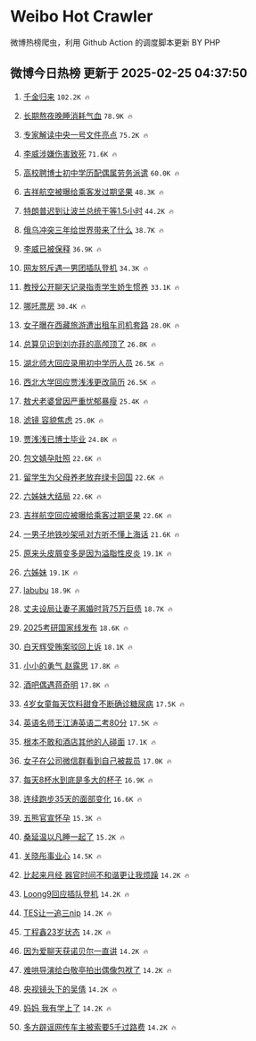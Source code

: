 # Weibo Hot Crawler 



微博热榜爬虫，利用 Github Action 的调度脚本更新 BY PHP 


## 微博今日热榜 更新于 2025-02-25 04:37:50 
1. [千金归来](https://s.weibo.com/weibo?q=%E5%8D%83%E9%87%91%E5%BD%92%E6%9D%A5&t=31&band_rank=1&Refer=top) `102.2K 🔥` 

1. [长期熬夜晚睡消耗气血](https://s.weibo.com/weibo?q=%23%E9%95%BF%E6%9C%9F%E7%86%AC%E5%A4%9C%E6%99%9A%E7%9D%A1%E6%B6%88%E8%80%97%E6%B0%94%E8%A1%80%23&t=31&band_rank=2&Refer=top) `78.9K 🔥` 

1. [专家解读中央一号文件亮点](https://s.weibo.com/weibo?q=%23%E4%B8%93%E5%AE%B6%E8%A7%A3%E8%AF%BB%E4%B8%AD%E5%A4%AE%E4%B8%80%E5%8F%B7%E6%96%87%E4%BB%B6%E4%BA%AE%E7%82%B9%23&t=31&band_rank=3&Refer=top) `75.2K 🔥` 

1. [李威涉嫌伤害致死](https://s.weibo.com/weibo?q=%23%E6%9D%8E%E5%A8%81%E6%B6%89%E5%AB%8C%E4%BC%A4%E5%AE%B3%E8%87%B4%E6%AD%BB%23&t=31&band_rank=4&Refer=top) `71.6K 🔥` 

1. [高校聘博士初中学历配偶属劳务派遣](https://s.weibo.com/weibo?q=%23%E9%AB%98%E6%A0%A1%E8%81%98%E5%8D%9A%E5%A3%AB%E5%88%9D%E4%B8%AD%E5%AD%A6%E5%8E%86%E9%85%8D%E5%81%B6%E5%B1%9E%E5%8A%B3%E5%8A%A1%E6%B4%BE%E9%81%A3%23&t=31&band_rank=5&Refer=top) `60.0K 🔥` 

1. [吉祥航空被曝给乘客发过期坚果](https://s.weibo.com/weibo?q=%23%E5%90%89%E7%A5%A5%E8%88%AA%E7%A9%BA%E8%A2%AB%E6%9B%9D%E7%BB%99%E4%B9%98%E5%AE%A2%E5%8F%91%E8%BF%87%E6%9C%9F%E5%9D%9A%E6%9E%9C%23&t=31&band_rank=6&Refer=top) `48.3K 🔥` 

1. [特朗普迟到让波兰总统干等1.5小时](https://s.weibo.com/weibo?q=%23%E7%89%B9%E6%9C%97%E6%99%AE%E8%BF%9F%E5%88%B0%E8%AE%A9%E6%B3%A2%E5%85%B0%E6%80%BB%E7%BB%9F%E5%B9%B2%E7%AD%891.5%E5%B0%8F%E6%97%B6%23&t=31&band_rank=7&Refer=top) `44.2K 🔥` 

1. [俄乌冲突三年给世界带来了什么](https://s.weibo.com/weibo?q=%23%E4%BF%84%E4%B9%8C%E5%86%B2%E7%AA%81%E4%B8%89%E5%B9%B4%E7%BB%99%E4%B8%96%E7%95%8C%E5%B8%A6%E6%9D%A5%E4%BA%86%E4%BB%80%E4%B9%88%23&t=31&band_rank=8&Refer=top) `38.7K 🔥` 

1. [李威已被保释](https://s.weibo.com/weibo?q=%23%E6%9D%8E%E5%A8%81%E5%B7%B2%E8%A2%AB%E4%BF%9D%E9%87%8A%23&t=31&band_rank=9&Refer=top) `36.9K 🔥` 

1. [网友怒斥遇一男团插队登机](https://s.weibo.com/weibo?q=%23%E7%BD%91%E5%8F%8B%E6%80%92%E6%96%A5%E9%81%87%E4%B8%80%E7%94%B7%E5%9B%A2%E6%8F%92%E9%98%9F%E7%99%BB%E6%9C%BA%23&t=31&band_rank=10&Refer=top) `34.3K 🔥` 

1. [教授公开聊天记录指责学生娇生惯养](https://s.weibo.com/weibo?q=%23%E6%95%99%E6%8E%88%E5%85%AC%E5%BC%80%E8%81%8A%E5%A4%A9%E8%AE%B0%E5%BD%95%E6%8C%87%E8%B4%A3%E5%AD%A6%E7%94%9F%E5%A8%87%E7%94%9F%E6%83%AF%E5%85%BB%23&t=31&band_rank=11&Refer=top) `33.1K 🔥` 

1. [哪吒票房](https://s.weibo.com/weibo?q=%E5%93%AA%E5%90%92%E7%A5%A8%E6%88%BF&t=31&band_rank=12&Refer=top) `30.4K 🔥` 

1. [女子曝在西藏旅游遭出租车司机套路](https://s.weibo.com/weibo?q=%23%E5%A5%B3%E5%AD%90%E6%9B%9D%E5%9C%A8%E8%A5%BF%E8%97%8F%E6%97%85%E6%B8%B8%E9%81%AD%E5%87%BA%E7%A7%9F%E8%BD%A6%E5%8F%B8%E6%9C%BA%E5%A5%97%E8%B7%AF%23&t=31&band_rank=13&Refer=top) `28.0K 🔥` 

1. [总算见识到刘亦菲的高颅顶了](https://s.weibo.com/weibo?q=%E6%80%BB%E7%AE%97%E8%A7%81%E8%AF%86%E5%88%B0%E5%88%98%E4%BA%A6%E8%8F%B2%E7%9A%84%E9%AB%98%E9%A2%85%E9%A1%B6%E4%BA%86&t=31&band_rank=14&Refer=top) `26.8K 🔥` 

1. [湖北师大回应录用初中学历人员](https://s.weibo.com/weibo?q=%23%E6%B9%96%E5%8C%97%E5%B8%88%E5%A4%A7%E5%9B%9E%E5%BA%94%E5%BD%95%E7%94%A8%E5%88%9D%E4%B8%AD%E5%AD%A6%E5%8E%86%E4%BA%BA%E5%91%98%23&t=31&band_rank=15&Refer=top) `26.5K 🔥` 

1. [西北大学回应贾浅浅更改简历](https://s.weibo.com/weibo?q=%23%E8%A5%BF%E5%8C%97%E5%A4%A7%E5%AD%A6%E5%9B%9E%E5%BA%94%E8%B4%BE%E6%B5%85%E6%B5%85%E6%9B%B4%E6%94%B9%E7%AE%80%E5%8E%86%23&t=31&band_rank=16&Refer=top) `26.5K 🔥` 

1. [敖犬老婆曾因严重忧郁暴瘦](https://s.weibo.com/weibo?q=%23%E6%95%96%E7%8A%AC%E8%80%81%E5%A9%86%E6%9B%BE%E5%9B%A0%E4%B8%A5%E9%87%8D%E5%BF%A7%E9%83%81%E6%9A%B4%E7%98%A6%23&t=31&band_rank=17&Refer=top) `25.4K 🔥` 

1. [滤镜 容貌焦虑](https://s.weibo.com/weibo?q=%E6%BB%A4%E9%95%9C%20%E5%AE%B9%E8%B2%8C%E7%84%A6%E8%99%91&t=31&band_rank=18&Refer=top) `25.0K 🔥` 

1. [贾浅浅已博士毕业](https://s.weibo.com/weibo?q=%23%E8%B4%BE%E6%B5%85%E6%B5%85%E5%B7%B2%E5%8D%9A%E5%A3%AB%E6%AF%95%E4%B8%9A%23&t=31&band_rank=19&Refer=top) `24.8K 🔥` 

1. [包文婧孕肚照](https://s.weibo.com/weibo?q=%23%E5%8C%85%E6%96%87%E5%A9%A7%E5%AD%95%E8%82%9A%E7%85%A7%23&t=31&band_rank=20&Refer=top) `22.6K 🔥` 

1. [留学生为父母养老放弃绿卡回国](https://s.weibo.com/weibo?q=%23%E7%95%99%E5%AD%A6%E7%94%9F%E4%B8%BA%E7%88%B6%E6%AF%8D%E5%85%BB%E8%80%81%E6%94%BE%E5%BC%83%E7%BB%BF%E5%8D%A1%E5%9B%9E%E5%9B%BD%23&t=31&band_rank=21&Refer=top) `22.6K 🔥` 

1. [六姊妹大结局](https://s.weibo.com/weibo?q=%23%E5%85%AD%E5%A7%8A%E5%A6%B9%E5%A4%A7%E7%BB%93%E5%B1%80%23&t=31&band_rank=22&Refer=top) `22.6K 🔥` 

1. [吉祥航空回应被曝给乘客过期坚果](https://s.weibo.com/weibo?q=%23%E5%90%89%E7%A5%A5%E8%88%AA%E7%A9%BA%E5%9B%9E%E5%BA%94%E8%A2%AB%E6%9B%9D%E7%BB%99%E4%B9%98%E5%AE%A2%E8%BF%87%E6%9C%9F%E5%9D%9A%E6%9E%9C%23&t=31&band_rank=23&Refer=top) `22.6K 🔥` 

1. [一男子地铁吵架吼对方听不懂上海话](https://s.weibo.com/weibo?q=%23%E4%B8%80%E7%94%B7%E5%AD%90%E5%9C%B0%E9%93%81%E5%90%B5%E6%9E%B6%E5%90%BC%E5%AF%B9%E6%96%B9%E5%90%AC%E4%B8%8D%E6%87%82%E4%B8%8A%E6%B5%B7%E8%AF%9D%23&t=31&band_rank=24&Refer=top) `21.6K 🔥` 

1. [原来头皮屑变多是因为溢脂性皮炎](https://s.weibo.com/weibo?q=%23%E5%8E%9F%E6%9D%A5%E5%A4%B4%E7%9A%AE%E5%B1%91%E5%8F%98%E5%A4%9A%E6%98%AF%E5%9B%A0%E4%B8%BA%E6%BA%A2%E8%84%82%E6%80%A7%E7%9A%AE%E7%82%8E%23&t=31&band_rank=25&Refer=top) `19.1K 🔥` 

1. [六姊妹](https://s.weibo.com/weibo?q=%E5%85%AD%E5%A7%8A%E5%A6%B9&t=31&band_rank=26&Refer=top) `19.1K 🔥` 

1. [labubu](https://s.weibo.com/weibo?q=labubu&t=31&band_rank=27&Refer=top) `18.9K 🔥` 

1. [丈夫设局让妻子离婚时背75万巨债](https://s.weibo.com/weibo?q=%23%E4%B8%88%E5%A4%AB%E8%AE%BE%E5%B1%80%E8%AE%A9%E5%A6%BB%E5%AD%90%E7%A6%BB%E5%A9%9A%E6%97%B6%E8%83%8C75%E4%B8%87%E5%B7%A8%E5%80%BA%23&t=31&band_rank=28&Refer=top) `18.7K 🔥` 

1. [2025考研国家线发布](https://s.weibo.com/weibo?q=%232025%E8%80%83%E7%A0%94%E5%9B%BD%E5%AE%B6%E7%BA%BF%E5%8F%91%E5%B8%83%23&t=31&band_rank=29&Refer=top) `18.6K 🔥` 

1. [白天辉受贿案驳回上诉](https://s.weibo.com/weibo?q=%23%E7%99%BD%E5%A4%A9%E8%BE%89%E5%8F%97%E8%B4%BF%E6%A1%88%E9%A9%B3%E5%9B%9E%E4%B8%8A%E8%AF%89%23&t=31&band_rank=30&Refer=top) `18.1K 🔥` 

1. [小小的勇气 赵露思](https://s.weibo.com/weibo?q=%E5%B0%8F%E5%B0%8F%E7%9A%84%E5%8B%87%E6%B0%94%20%E8%B5%B5%E9%9C%B2%E6%80%9D&t=31&band_rank=31&Refer=top) `17.8K 🔥` 

1. [酒吧偶遇蒋奇明](https://s.weibo.com/weibo?q=%23%E9%85%92%E5%90%A7%E5%81%B6%E9%81%87%E8%92%8B%E5%A5%87%E6%98%8E%23&t=31&band_rank=32&Refer=top) `17.8K 🔥` 

1. [4岁女童每天饮料甜食不断确诊糖尿病](https://s.weibo.com/weibo?q=%234%E5%B2%81%E5%A5%B3%E7%AB%A5%E6%AF%8F%E5%A4%A9%E9%A5%AE%E6%96%99%E7%94%9C%E9%A3%9F%E4%B8%8D%E6%96%AD%E7%A1%AE%E8%AF%8A%E7%B3%96%E5%B0%BF%E7%97%85%23&t=31&band_rank=33&Refer=top) `17.5K 🔥` 

1. [英语名师王江涛英语二考80分](https://s.weibo.com/weibo?q=%23%E8%8B%B1%E8%AF%AD%E5%90%8D%E5%B8%88%E7%8E%8B%E6%B1%9F%E6%B6%9B%E8%8B%B1%E8%AF%AD%E4%BA%8C%E8%80%8380%E5%88%86%23&t=31&band_rank=34&Refer=top) `17.5K 🔥` 

1. [根本不敢和酒店其他的人碰面](https://s.weibo.com/weibo?q=%E6%A0%B9%E6%9C%AC%E4%B8%8D%E6%95%A2%E5%92%8C%E9%85%92%E5%BA%97%E5%85%B6%E4%BB%96%E7%9A%84%E4%BA%BA%E7%A2%B0%E9%9D%A2&t=31&band_rank=35&Refer=top) `17.1K 🔥` 

1. [女子在公司微信群看到自己被裁员](https://s.weibo.com/weibo?q=%23%E5%A5%B3%E5%AD%90%E5%9C%A8%E5%85%AC%E5%8F%B8%E5%BE%AE%E4%BF%A1%E7%BE%A4%E7%9C%8B%E5%88%B0%E8%87%AA%E5%B7%B1%E8%A2%AB%E8%A3%81%E5%91%98%23&t=31&band_rank=36&Refer=top) `17.0K 🔥` 

1. [每天8杯水到底是多大的杯子](https://s.weibo.com/weibo?q=%23%E6%AF%8F%E5%A4%A98%E6%9D%AF%E6%B0%B4%E5%88%B0%E5%BA%95%E6%98%AF%E5%A4%9A%E5%A4%A7%E7%9A%84%E6%9D%AF%E5%AD%90%23&t=31&band_rank=37&Refer=top) `16.9K 🔥` 

1. [连续跑步35天的面部变化](https://s.weibo.com/weibo?q=%E8%BF%9E%E7%BB%AD%E8%B7%91%E6%AD%A535%E5%A4%A9%E7%9A%84%E9%9D%A2%E9%83%A8%E5%8F%98%E5%8C%96&t=31&band_rank=38&Refer=top) `16.6K 🔥` 

1. [五熊官宣怀孕](https://s.weibo.com/weibo?q=%23%E4%BA%94%E7%86%8A%E5%AE%98%E5%AE%A3%E6%80%80%E5%AD%95%23&t=31&band_rank=39&Refer=top) `15.3K 🔥` 

1. [桑延温以凡睡一起了](https://s.weibo.com/weibo?q=%23%E6%A1%91%E5%BB%B6%E6%B8%A9%E4%BB%A5%E5%87%A1%E7%9D%A1%E4%B8%80%E8%B5%B7%E4%BA%86%23&t=31&band_rank=40&Refer=top) `15.2K 🔥` 

1. [关晓彤事业心](https://s.weibo.com/weibo?q=%23%E5%85%B3%E6%99%93%E5%BD%A4%E4%BA%8B%E4%B8%9A%E5%BF%83%23&t=31&band_rank=41&Refer=top) `14.5K 🔥` 

1. [比起来月经 器官时间不和谐更让我烦躁](https://s.weibo.com/weibo?q=%E6%AF%94%E8%B5%B7%E6%9D%A5%E6%9C%88%E7%BB%8F%20%E5%99%A8%E5%AE%98%E6%97%B6%E9%97%B4%E4%B8%8D%E5%92%8C%E8%B0%90%E6%9B%B4%E8%AE%A9%E6%88%91%E7%83%A6%E8%BA%81&t=31&band_rank=42&Refer=top) `14.2K 🔥` 

1. [Loong9回应插队登机](https://s.weibo.com/weibo?q=%23Loong9%E5%9B%9E%E5%BA%94%E6%8F%92%E9%98%9F%E7%99%BB%E6%9C%BA%23&t=31&band_rank=43&Refer=top) `14.2K 🔥` 

1. [TES让一追三nip](https://s.weibo.com/weibo?q=%23TES%E8%AE%A9%E4%B8%80%E8%BF%BD%E4%B8%89nip%23&t=31&band_rank=44&Refer=top) `14.2K 🔥` 

1. [丁程鑫23岁状态](https://s.weibo.com/weibo?q=%23%E4%B8%81%E7%A8%8B%E9%91%AB23%E5%B2%81%E7%8A%B6%E6%80%81%23&t=31&band_rank=45&Refer=top) `14.2K 🔥` 

1. [因为爱聊天获诺贝尔一直讲](https://s.weibo.com/weibo?q=%23%E5%9B%A0%E4%B8%BA%E7%88%B1%E8%81%8A%E5%A4%A9%E8%8E%B7%E8%AF%BA%E8%B4%9D%E5%B0%94%E4%B8%80%E7%9B%B4%E8%AE%B2%23&t=31&band_rank=46&Refer=top) `14.2K 🔥` 

1. [难哄导演给白敬亭拍出偶像包袱了](https://s.weibo.com/weibo?q=%E9%9A%BE%E5%93%84%E5%AF%BC%E6%BC%94%E7%BB%99%E7%99%BD%E6%95%AC%E4%BA%AD%E6%8B%8D%E5%87%BA%E5%81%B6%E5%83%8F%E5%8C%85%E8%A2%B1%E4%BA%86&t=31&band_rank=47&Refer=top) `14.2K 🔥` 

1. [央视镜头下的吴倩](https://s.weibo.com/weibo?q=%E5%A4%AE%E8%A7%86%E9%95%9C%E5%A4%B4%E4%B8%8B%E7%9A%84%E5%90%B4%E5%80%A9&t=31&band_rank=48&Refer=top) `14.2K 🔥` 

1. [妈妈 我有学上了](https://s.weibo.com/weibo?q=%E5%A6%88%E5%A6%88%20%E6%88%91%E6%9C%89%E5%AD%A6%E4%B8%8A%E4%BA%86&t=31&band_rank=49&Refer=top) `14.2K 🔥` 

1. [多方辟谣网传车主被索要5千过路费](https://s.weibo.com/weibo?q=%23%E5%A4%9A%E6%96%B9%E8%BE%9F%E8%B0%A3%E7%BD%91%E4%BC%A0%E8%BD%A6%E4%B8%BB%E8%A2%AB%E7%B4%A2%E8%A6%815%E5%8D%83%E8%BF%87%E8%B7%AF%E8%B4%B9%23&t=31&band_rank=50&Refer=top) `14.2K 🔥` 

